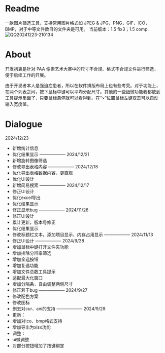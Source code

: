 # Readme
 一款图片筛选工具，支持常用图片格式如 JPEG & JPG，PNG，GIF，ICO，BMP，对于中等文件数目的文件夹是可用。
 当前版本：1.5 fix3；1.5 comp.
![QQ20241223-210134](https://github.com/user-attachments/assets/633b2749-3c88-404a-b46c-0e93c80cd184)
# About
 开发初衷是针对 PAA 像素艺术大赛中的尺寸不合规、格式不合规文件进行筛选，便于后续工作的开展。

 由于开发者本人是强迫症患者，所以在软件排版布局上也有些考究。对于功能上，在两个列表之间，按下鼠标中键可以平均分配尺寸。其他的一些细微功能我都放到工具提示里面了，只要鼠标悬停就可以看得到。在“×”位置鼠标左键双击可以自动输入宽度值。
# Dialogue
2024/12/23
+ 新增统计信息
+ 优化结果显示
——————
2024/12/21
+ 新增旋转图像筛选
+ 修改导出表格内容
——————
2024/12/18
+ 优化导出表格数据内容，更直观
+ 优化UI设计
+ 新增简易搜索
——————
2024/12/17
+ 修正UI设计
+ 优化excel导出
+ 优化结果显示
+ 修正显示bug
——————
2024/11/26
+ 修正UI设计
+ 累计更新，版本号修正
+ 优化结果显示
+ 修改标题栏文本，添加项目显示、内存占用显示
——————
2024/11/13
+ 修正UI设计
——————
2024/9/28
+ 增加鼠标中键打开文件夹功能
+ 增加排除分辨率筛选
+ 增加全选按钮
+ 增加复选功能
+ 增加文件总数工具提示
+ 适配最大化窗口
+ 增加分隔条，自由调整两侧尺寸
+ 修正若干bug
——————
2024/9/27
+ 修改配色方案
+ 修改图标
+ 删去对cur、ani的支持
——————
2024/9/26
+ 更新：
+ 增加对ico、bmp格式支持
+ 增加导出为xlsx功能
+ 调整：
+ ui微调整
+ 对部分按钮增加了按键绑定
